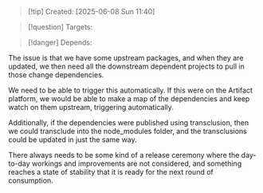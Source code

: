 
>[!tip] Created: [2025-06-08 Sun 11:40]

>[!question] Targets: 

>[!danger] Depends: 

The issue is that we have some upstream packages, and when they are updated, we then need all the downstream dependent projects to pull in those change dependencies. 

We need to be able to trigger this automatically. If this were on the Artifact platform, we would be able to make a map of the dependencies and keep watch on them upstream, triggering automatically.

Additionally, if the dependencies were published using transclusion, then we could transclude into the node_modules folder, and the transclusions could be updated in just the same way. 

There always needs to be some kind of a release ceremony where the day-to-day workings and improvements are not considered, and something reaches a state of stability that it is ready for the next round of consumption. 
